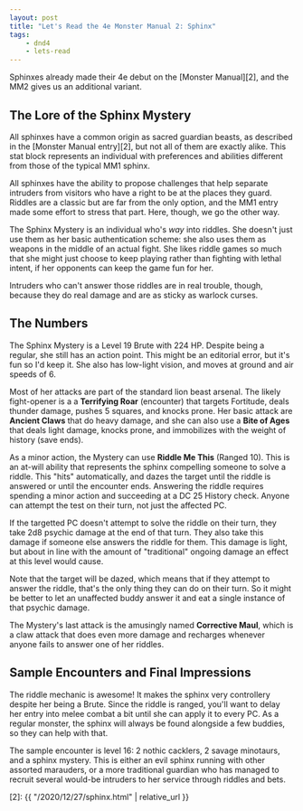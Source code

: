 ```yaml
---
layout: post
title: "Let's Read the 4e Monster Manual 2: Sphinx"
tags:
    - dnd4
    - lets-read
---
```


Sphinxes already made their 4e debut on the [Monster Manual][2], and the MM2
gives us an additional variant.

## The Lore of the Sphinx Mystery

All sphinxes have a common origin as sacred guardian beasts, as described in the
[Monster Manual entry][2], but not all of them are exactly alike. This stat
block represents an individual with preferences and abilities different from
those of the typical MM1 sphinx.

All sphinxes have the ability to propose challenges that help separate intruders
from visitors who have a right to be at the places they guard. Riddles are a
classic but are far from the only option, and the MM1 entry made some effort to
stress that part. Here, though, we go the other way.

The Sphinx Mystery is an individual who's _way_ into riddles. She doesn't just
use them as her basic authentication scheme: she also uses them as weapons in
the middle of an actual fight. She likes riddle games so much that she might
just choose to keep playing rather than fighting with lethal intent, if her
opponents can keep the game fun for her.

Intruders who can't answer those riddles are in real trouble, though, because
they do real damage and are as sticky as warlock curses.

## The Numbers

The Sphinx Mystery is a Level 19 Brute with 224 HP. Despite being a regular, she
still has an action point. This might be an editorial error, but it's fun so I'd
keep it. She also has low-light vision, and moves at ground and air speeds of 6.

Most of her attacks are part of the standard lion beast arsenal. The likely
fight-opener is a a **Terrifying Roar** (encounter) that targets Fortitude,
deals thunder damage, pushes 5 squares, and knocks prone. Her basic attack are
**Ancient Claws** that do heavy damage, and she can also use a **Bite
of Ages** that deals light damage, knocks prone, and immobilizes with the weight
of history (save ends).

As a minor action, the Mystery can use **Riddle Me This** (Ranged 10). This is
an at-will ability that represents the sphinx compelling someone to solve a
riddle. This "hits" automatically, and dazes the target until the riddle is
answered or until the encounter ends. Answering the riddle requires spending a
minor action and succeeding at a DC 25 History check. Anyone can attempt the
test on their turn, not just the affected PC.

If the targetted PC doesn't attempt to solve the riddle on their turn, they take
2d8 psychic damage at the end of that turn. They also take this damage if
someone else answers the riddle for them. This damage is light, but about in
line with the amount of "traditional" ongoing damage an effect at this level
would cause.

Note that the target will be dazed, which means that if they attempt to answer
the riddle, that's the only thing they can do on their turn. So it might be
better to let an unaffected buddy answer it and eat a single instance of that
psychic damage.

The Mystery's last attack is the amusingly named **Corrective Maul**, which is a
claw attack that does even more damage and recharges whenever anyone fails to
answer one of her riddles.

## Sample Encounters and Final Impressions

The riddle mechanic is awesome! It makes the sphinx very controllery despite her
being a Brute. Since the riddle is ranged, you'll want to delay her entry into
melee combat a bit until she can apply it to every PC. As a regular monster, the
sphinx will always be found alongside a few buddies, so they can help with that.

The sample encounter is level 16: 2 nothic cacklers, 2 savage minotaurs, and a
sphinx mystery. This is either an evil sphinx running with other assorted
marauders, or a more traditional guardian who has managed to recruit several
would-be intruders to her service through riddles and bets.


[2]: {{ "/2020/12/27/sphinx.html" | relative_url }}
